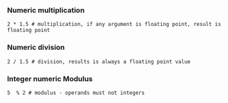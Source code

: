 
### Numeric multiplication

```tremor
2 * 1.5 # multiplication, if any argument is floating point, result is floating point
```

### Numeric division

```tremor
2 / 1.5 # division, results is always a floating point value
```

### Integer numeric Modulus

```tremor
5  % 2 # modulus - operands must not integers
```

